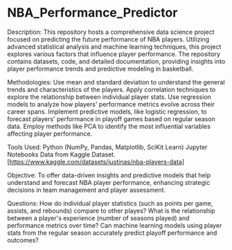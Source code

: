 # NBA_Performance_Predictor
Description:
This repository hosts a comprehensive data science project focused on predicting the future performance of NBA players. Utilizing advanced statistical analysis and machine learning techniques, this project explores various factors that influence player performance. The repository contains datasets, code, and detailed documentation, providing insights into player performance trends and predictive modeling in basketball.

Methodologies:
Use mean and standard deviation to understand the general trends and characteristics of the players.
Apply correlation techniques to explore the relationship between individual player stats.
Use regression models to analyze how players' performance metrics evolve across their career spans.
Implement predictive models, like logistic regression, to forecast players' performance in playoff games based on regular season data.
Employ methods like PCA to identify the most influential variables affecting player performance.


Tools Used:
Python (NumPy, Pandas, Matplotlib, SciKit Learn)
Jupyter Notebooks
Data from Kaggle Dataset. [https://www.kaggle.com/datasets/justinas/nba-players-data]

Objective:
To offer data-driven insights and predictive models that help understand and forecast NBA player performance, enhancing strategic decisions in team management and player assessment.

Questions:
How do individual player statistics (such as points per game, assists, and rebounds) compare to other playes?
What is the relationship between a player's experience (number of seasons played) and performance metrics over time?
Can machine learning models using player stats from the regular season accurately predict playoff performance and outcomes?
